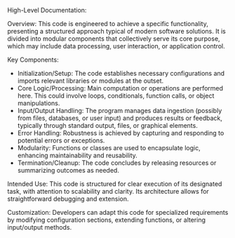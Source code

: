 High-Level Documentation:

Overview:
This code is engineered to achieve a specific functionality, presenting a structured approach typical of modern software solutions. It is divided into modular components that collectively serve its core purpose, which may include data processing, user interaction, or application control.

Key Components:
- Initialization/Setup: The code establishes necessary configurations and imports relevant libraries or modules at the outset.
- Core Logic/Processing: Main computation or operations are performed here. This could involve loops, conditionals, function calls, or object manipulations.
- Input/Output Handling: The program manages data ingestion (possibly from files, databases, or user input) and produces results or feedback, typically through standard output, files, or graphical elements.
- Error Handling: Robustness is achieved by capturing and responding to potential errors or exceptions.
- Modularity: Functions or classes are used to encapsulate logic, enhancing maintainability and reusability.
- Termination/Cleanup: The code concludes by releasing resources or summarizing outcomes as needed.

Intended Use:
This code is structured for clear execution of its designated task, with attention to scalability and clarity. Its architecture allows for straightforward debugging and extension.

Customization:
Developers can adapt this code for specialized requirements by modifying configuration sections, extending functions, or altering input/output methods.